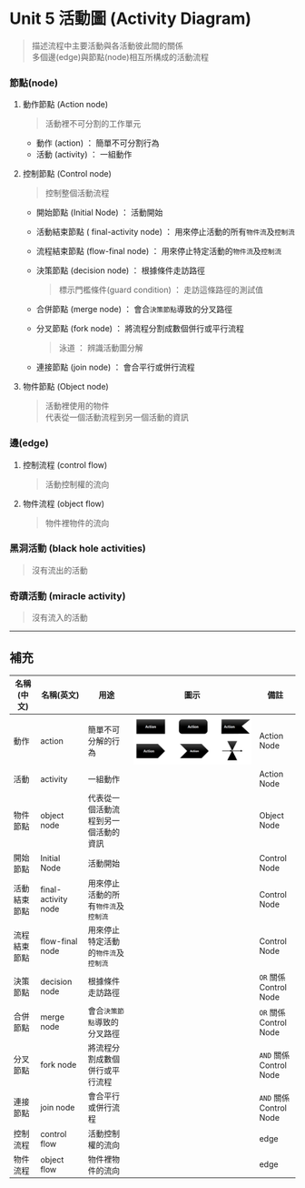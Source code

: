 # Unit 5 活動圖 (Activity Diagram)

> 描述流程中主要活動與各活動彼此間的關係<br>
> 多個邊(edge)與節點(node)相互所構成的活動流程

### 節點(node)
1.  動作節點 (Action node)
    > 活動裡不可分割的工作單元

    * 動作 (action) ： 簡單不可分割行為
    * 活動 (activity) ： 一組動作

2.  控制節點 (Control node)
    > 控制整個活動流程

    * 開始節點 (Initial Node) ： 活動開始
    * 活動結束節點 ( final-activity node) ： 用來停止活動的所有`物件流`及`控制流`
    * 流程結束節點 (flow-final node) ： 用來停止特定活動的`物件流`及`控制流`
    * 決策節點 (decision node) ： 根據條件走訪路徑
         > 標示門檻條件(guard condition) ： 走訪這條路徑的測試值

    * 合併節點 (merge node) ： 會合`決策節點`導致的分叉路徑
    * 分叉節點 (fork node) ： 將流程分割成數個併行或平行流程
        > 泳道 ： 辨識活動圖分解

    * 連接節點 (join node) ： 會合平行或併行流程

3. 物件節點 (Object node)
    > 活動裡使用的物件 <br>
    > 代表從一個活動流程到另一個活動的資訊

### 邊(edge)
1. 控制流程 (control flow)
    > 活動控制權的流向

2. 物件流程 (object flow)
    > 物件裡物件的流向

### 黑洞活動 (black hole activities)
> 沒有流出的活動

### 奇蹟活動 (miracle activity)
> 沒有流入的活動

----
## 補充

| 名稱(中文) | 名稱(英文) | 用途 | 圖示 | 備註 |
|---|---|---|---|---|
| 動作 | action | 簡單不可分解的行為| ![ActivityImage](images/activity.jpg) | Action Node |
| 活動 | activity | 一組動作 |  | Action Node |
| 物件節點 | object node | 代表從一個活動流程到另一個活動的資訊 |  | Object Node |
| 開始節點 | Initial Node |  活動開始 | | Control Node  |
| 活動結束節點 |  final-activity node |  用來停止活動的所有`物件流`及`控制流` | |   Control Node |
| 流程結束節點 | flow-final node | 用來停止特定活動的`物件流`及`控制流` | | Control Node |
| 決策節點 | decision node | 根據條件走訪路徑 |  | `OR` 關係 <br> Control Node |
| 合併節點 | merge node | 會合`決策節點`導致的分叉路徑 |  | `OR` 關係 <br> Control Node |
| 分叉節點 | fork node |  將流程分割成數個併行或平行流程 |  | `AND` 關係 <br> Control Node |
| 連接節點 | join node | 會合平行或併行流程 |  | `AND` 關係 <br> Control Node |
| 控制流程 | control flow | 活動控制權的流向 |  | edge |
| 物件流程 | object flow | 物件裡物件的流向 |  | edge |



